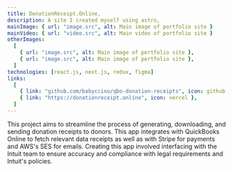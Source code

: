 ```yaml
---
title: DonationReceipt.Online,
description: A site I created myself using astro,
mainImage: { url: "image.src", alt: Main image of portfolio site }
mainVideo: { url: "video.src", alt: Main video of portfolio site }
otherImages:
  [
    { url: "image.src", alt: Main image of portfolio site },
    { url: "image.src", alt: Main image of portfolio site },
  ]
technologies: [react.js, next.js, redux, figma]
links:
  [
    { link: "github.com/babyccino/qbo-donation-receipts", icon: github },
    { link: "https://donationreceipt.online", icon: vercel },
  ]
---
```


This project aims to streamline the process of generating, downloading,
and sending donation receipts to donors. This app integrates with QuickBooks
Online to fetch relevant data receipts as well as with Stripe for payments
and AWS's SES for emails. Creating this app involved interfacing with the
Intuit team to ensure accuracy and compliance with legal requirements and Intuit's policies.
